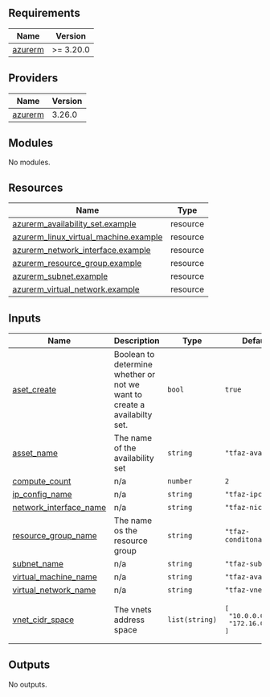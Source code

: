 <!-- BEGIN_TF_DOCS -->
## Requirements

| Name | Version |
|------|---------|
| <a name="requirement_azurerm"></a> [azurerm](#requirement\_azurerm) | >= 3.20.0 |

## Providers

| Name | Version |
|------|---------|
| <a name="provider_azurerm"></a> [azurerm](#provider\_azurerm) | 3.26.0 |

## Modules

No modules.

## Resources

| Name | Type |
|------|------|
| [azurerm_availability_set.example](https://registry.terraform.io/providers/hashicorp/azurerm/latest/docs/resources/availability_set) | resource |
| [azurerm_linux_virtual_machine.example](https://registry.terraform.io/providers/hashicorp/azurerm/latest/docs/resources/linux_virtual_machine) | resource |
| [azurerm_network_interface.example](https://registry.terraform.io/providers/hashicorp/azurerm/latest/docs/resources/network_interface) | resource |
| [azurerm_resource_group.example](https://registry.terraform.io/providers/hashicorp/azurerm/latest/docs/resources/resource_group) | resource |
| [azurerm_subnet.example](https://registry.terraform.io/providers/hashicorp/azurerm/latest/docs/resources/subnet) | resource |
| [azurerm_virtual_network.example](https://registry.terraform.io/providers/hashicorp/azurerm/latest/docs/resources/virtual_network) | resource |

## Inputs

| Name | Description | Type | Default | Required |
|------|-------------|------|---------|:--------:|
| <a name="input_aset_create"></a> [aset\_create](#input\_aset\_create) | Boolean to determine whether or not we want to create a availabilty set. | `bool` | `true` | no |
| <a name="input_asset_name"></a> [asset\_name](#input\_asset\_name) | The name of the availability set | `string` | `"tfaz-availset"` | no |
| <a name="input_compute_count"></a> [compute\_count](#input\_compute\_count) | n/a | `number` | `2` | no |
| <a name="input_ip_config_name"></a> [ip\_config\_name](#input\_ip\_config\_name) | n/a | `string` | `"tfaz-ipconfig"` | no |
| <a name="input_network_interface_name"></a> [network\_interface\_name](#input\_network\_interface\_name) | n/a | `string` | `"tfaz-nic"` | no |
| <a name="input_resource_group_name"></a> [resource\_group\_name](#input\_resource\_group\_name) | The name os the resource group | `string` | `"tfaz-conditonal-rg"` | no |
| <a name="input_subnet_name"></a> [subnet\_name](#input\_subnet\_name) | n/a | `string` | `"tfaz-subnet"` | no |
| <a name="input_virtual_machine_name"></a> [virtual\_machine\_name](#input\_virtual\_machine\_name) | n/a | `string` | `"tfaz-availvm"` | no |
| <a name="input_virtual_network_name"></a> [virtual\_network\_name](#input\_virtual\_network\_name) | n/a | `string` | `"tfaz-vnet"` | no |
| <a name="input_vnet_cidr_space"></a> [vnet\_cidr\_space](#input\_vnet\_cidr\_space) | The vnets address space | `list(string)` | <pre>[<br>  "10.0.0.0/16",<br>  "172.16.0.0/16"<br>]</pre> | no |

## Outputs

No outputs.
<!-- END_TF_DOCS -->